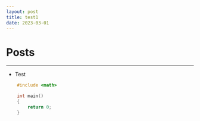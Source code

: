 ```yaml
---
layout: post
title: test1
date: 2023-03-01
---
```


# Posts

---

+ Test
```c++
	#include <math>

	int main()
	{
		return 0;
	}
```